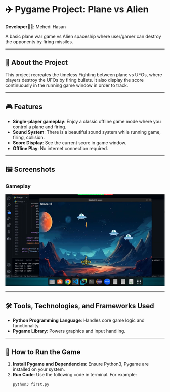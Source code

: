 # ✈️ Pygame Project: Plane vs Alien

**Developer🙋‍♂️**: Mehedi Hasan

A basic plane war game vs Alien spaceship where user/gamer can destroy the opponents by firing missiles. 

---

## 📜 About the Project

This project recreates the timeless Fighting between plane vs UFOs, where players destroy the UFOs by firing bullets. It also display the score continuously in the running game window in order to track.

---

## 🎮 Features

- **Single-player gameplay**: Enjoy a classic offline game mode where you control a plane and firing.
- **Sound System**: There is a beautiful sound system while running game, firing, collision.
- **Score Display**: See the current score in game window.
- **Offline Play**: No internet connection required.

---

## 🖼️ Screenshots

### Gameplay
![Gameplay](images/pygame_planewar.png)

---

## 🛠️ Tools, Technologies, and Frameworks Used

- **Python Programming Language**: Handles core game logic and functionality.
- **Pygame Library**: Powers graphics and input handling.

---

## 🚀 How to Run the Game

1. **Install Pygame and Dependencies**: Ensure Python3, Pygame are installed on your system.
2. **Run Code**: Use the following code in terminal. For example:
   ```sh
   python3 first.py
